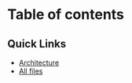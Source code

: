 # Table of contents

## Quick Links 

* [Architecture](MOSIP-Architecture.md)
* [All files](./docs/)



